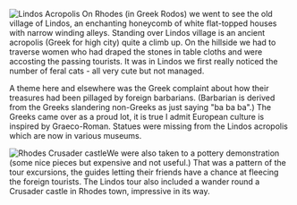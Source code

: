 ![Lindos Acropolis](lindos_acropolis.JPG)
On Rhodes (in Greek Rodos) we went to see the old village of Lindos, an enchanting honeycomb of white flat-topped houses with narrow winding alleys. Standing over Lindos village is an ancient acropolis (Greek for high city) quite a climb up. On the hillside we had to traverse women who had draped the stones in table cloths and were accosting the passing tourists. It was in Lindos we first really noticed the number of feral cats - all very cute but not managed.

A theme here and elsewhere was the Greek complaint about how their treasures had been pillaged by foreign barbarians. (Barbarian is derived from the Greeks slandering non-Greeks as just saying "ba ba ba".) The Greeks came over as a proud lot, it is true I admit European culture is inspired by Graeco-Roman. Statues were missing from the Lindos acropolis which are now in various museums.

![Rhodes Crusader castle](crusader_castle.JPG)We were also taken to a pottery demonstration (some nice pieces but expensive and not useful.) That was a pattern of the tour excursions, the guides letting their friends have a chance at fleecing the foreign tourists. The Lindos tour also included a wander round a Crusader castle in Rhodes town, impressive in its way.
